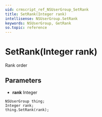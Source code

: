 ```yaml
---
uid: crmscript_ref_NSUserGroup_SetRank
title: SetRank(Integer rank)
intellisense: NSUserGroup.SetRank
keywords: NSUserGroup, GetRank
so.topic: reference
---
```


# SetRank(Integer rank)

Rank order

## Parameters

* **rank** Integer

```crmscript
NSUserGroup thing;
Integer rank;
thing.SetRank(rank);
```

